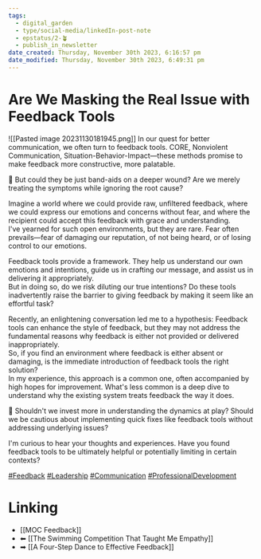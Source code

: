 ```yaml
---
tags:
  - digital_garden
  - type/social-media/linkedIn-post-note
  - epstatus/2-🪴
  - publish_in_newsletter
date_created: Thursday, November 30th 2023, 6:16:57 pm
date_modified: Thursday, November 30th 2023, 6:49:31 pm
---
```

# Are We Masking the Real Issue with Feedback Tools
![[Pasted image 20231130181945.png]]
In our quest for better communication, we often turn to feedback tools. CORE, Nonviolent Communication, Situation-Behavior-Impact—these methods promise to make feedback more constructive, more palatable.  
  
💊 But could they be just band-aids on a deeper wound? Are we merely treating the symptoms while ignoring the root cause?  
  
Imagine a world where we could provide raw, unfiltered feedback, where we could express our emotions and concerns without fear, and where the recipient could accept this feedback with grace and understanding.  
I've yearned for such open environments, but they are rare. Fear often prevails—fear of damaging our reputation, of not being heard, or of losing control to our emotions.  
  
Feedback tools provide a framework. They help us understand our own emotions and intentions, guide us in crafting our message, and assist us in delivering it appropriately.  
But in doing so, do we risk diluting our true intentions? Do these tools inadvertently raise the barrier to giving feedback by making it seem like an effortful task?  
  
Recently, an enlightening conversation led me to a hypothesis: Feedback tools can enhance the style of feedback, but they may not address the fundamental reasons why feedback is either not provided or delivered inappropriately.  
So, if you find an environment where feedback is either absent or damaging, is the immediate introduction of feedback tools the right solution?  
In my experience, this approach is a common one, often accompanied by high hopes for improvement. What's less common is a deep dive to understand why the existing system treats feedback the way it does.  
  
🔎 Shouldn't we invest more in understanding the dynamics at play? Should we be cautious about implementing quick fixes like feedback tools without addressing underlying issues?  
  
I'm curious to hear your thoughts and experiences. Have you found feedback tools to be ultimately helpful or potentially limiting in certain contexts?  
  
[#Feedback](https://www.linkedin.com/feed/hashtag/?keywords=feedback&highlightedUpdateUrns=urn%3Ali%3Aactivity%3A7134212364790308864) [#Leadership](https://www.linkedin.com/feed/hashtag/?keywords=leadership&highlightedUpdateUrns=urn%3Ali%3Aactivity%3A7134212364790308864) [#Communication](https://www.linkedin.com/feed/hashtag/?keywords=communication&highlightedUpdateUrns=urn%3Ali%3Aactivity%3A7134212364790308864) [#ProfessionalDevelopment](https://www.linkedin.com/feed/hashtag/?keywords=professionaldevelopment&highlightedUpdateUrns=urn%3Ali%3Aactivity%3A7134212364790308864)

# Linking
+ [[MOC Feedback]]
+ ⬅ [[The Swimming Competition That Taught Me Empathy]]
+ ➡ [[A Four-Step Dance to Effective Feedback]]


